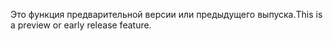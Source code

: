 <span data-ttu-id="c12c4-101">Это функция предварительной версии или предыдущего выпуска.</span><span class="sxs-lookup"><span data-stu-id="c12c4-101">This is a preview or early release feature.</span></span>